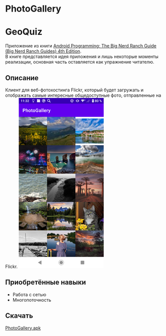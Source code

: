 # PhotoGallery
# GeoQuiz
Приложение из книги [Android Programming: The Big Nerd Ranch Guide (Big Nerd Ranch Guides) 4th Edition](https://www.amazon.com/Android-Programming-Ranch-Guide-Guides/dp/0135245125/ref=dp_ob_title_bk).    
В книге представляется идея приложения и лишь некоторые моменты реализации, основная часть оставляется как упражнение читателю.
## Описание
Клиент для веб-фотохостинга Flickr, который будет загружать и отображать самые интересные общедоступные фото, отправленные на Flickr.
<img src="https://github.com/BelDim04/bignerdranchPhotoGallery/blob/master/Screenshot_20210718-113300.png" alt="Иллюстрация" width="270"/>
## Приобретённые навыки
- Работа с сетью
- Многопоточность
## Скачать
[PhotoGallery.apk](https://github.com/BelDim04/bignerdranchPhotoGallery/blob/master/PhotoGallery.apk)

